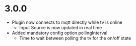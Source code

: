 # 3.0.0

- Plugin now connects to mqtt directly while tv is online
  - Input Source is now updated in real time
- Added mandatory config option pollingInterval
    - Time to wait between polling the tv for the on/off state

